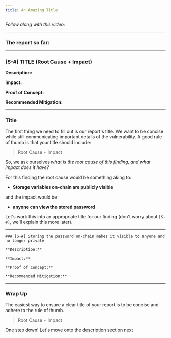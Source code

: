 ```yaml
---
title: An Amazing Title
---
```


_Follow along with this video:_

---

### The report so far:

---

### [S-#] TITLE (Root Cause + Impact)

**Description:**

**Impact:**

**Proof of Concept:**

**Recommended Mitigation:**

---

### Title

The first thing we need to fill out is our report's title. We want to be concise while still communicating important details of the vulnerability. A good rule of thumb is that your title should include:

> Root Cause + Impact

So, we ask ourselves _what is the root cause of this finding, and what impact does it have?_

For this finding the root cause would be something aking to:

- **Storage variables on-chain are publicly visible**

and the impact would be:

- **anyone can view the stored password**

Let's work this into an appropriate title for our finding (don't worry about `[S-#]`, we'll explain this more later).

---

```
### [S-#] Storing the password on-chain makes it visible to anyone and no longer private

**Description:**

**Impact:**

**Proof of Concept:**

**Recommended Mitigation:**
```

---

### Wrap Up

The easiest way to ensure a clear title of your report is to be concise and adhere to the rule of thumb.

> Root Cause + Impact

One step down! Let's move onto the description section next
